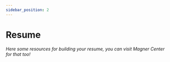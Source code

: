 ```yaml
---
sidebar_position: 2
---
```



# Resume

*Here some resources for building your resume, you can visit Magner Center for
that too!*

